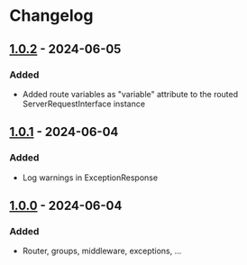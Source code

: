 # Changelog


## [1.0.2] - 2024-06-05
### Added
- Added route variables as "variable" attribute to the routed ServerRequestInterface instance


## [1.0.1] - 2024-06-04
### Added
- Log warnings in ExceptionResponse


## [1.0.0] - 2024-06-04
### Added
- Router, groups, middleware, exceptions, ...


[1.0.0]: https://github.com/matthiasmullie/router/compare/2ddd5854ab1d04a67d8152682bdceec8c15a15ce...1.0.0
[1.0.1]: https://github.com/matthiasmullie/router/compare/1.0.0...1.0.1
[1.0.2]: https://github.com/matthiasmullie/router/compare/1.0.1...1.0.2
